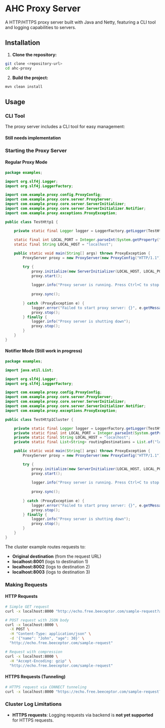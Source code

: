 # AHC Proxy Server

A HTTP/HTTPS proxy server built with Java and Netty, featuring a CLI tool and logging capabilities to servers.

## Installation

1. **Clone the repository:**
```bash
git clone <repository-url>
cd ahc-proxy
```

2. **Build the project:**
```bash
mvn clean install
```

## Usage

### CLI Tool

The proxy server includes a CLI tool for easy management:

#### Still needs implementation

### Starting the Proxy Server

#### Regular Proxy Mode
```java
package examples;

import org.slf4j.Logger;
import org.slf4j.LoggerFactory;

import com.example.proxy.config.ProxyConfig;
import com.example.proxy.core.server.ProxyServer;
import com.example.proxy.core.server.ServerInitializer;
import com.example.proxy.core.server.ServerInitializer.Notifier;
import com.example.proxy.exceptions.ProxyException;

public class TestHttp1 {

    private static final Logger logger = LoggerFactory.getLogger(TestHttp1.class);
    
    static final int LOCAL_PORT = Integer.parseInt(System.getProperty("localPort", "8000"));
    static final String LOCAL_HOST = "localhost";

    public static void main(String[] args) throws ProxyException {
        ProxyServer proxy = new ProxyServer(new ProxyConfig("HTTP/1.1"));

        try {
            proxy.initialize(new ServerInitializer(LOCAL_HOST, LOCAL_PORT, Notifier.NO));
            proxy.start();
            
            logger.info("Proxy server is running. Press Ctrl+C to stop.");
            
            proxy.sync();
            
        } catch (ProxyException e) {
            logger.error("Failed to start proxy server: {}", e.getMessage());
            proxy.stop();
        } finally {
            logger.info("Proxy server is shutting down");
            proxy.stop();
        }
    }
}
```

#### Notifier Mode (Still work in progress)
```java
package examples;

import java.util.List;

import org.slf4j.Logger;
import org.slf4j.LoggerFactory;

import com.example.proxy.config.ProxyConfig;
import com.example.proxy.core.server.ProxyServer;
import com.example.proxy.core.server.ServerInitializer;
import com.example.proxy.core.server.ServerInitializer.Notifier;
import com.example.proxy.exceptions.ProxyException;

public class TestHttp1Cluster {

    private static final Logger logger = LoggerFactory.getLogger(TestHttp1Cluster.class);
    private static final int LOCAL_PORT = Integer.parseInt(System.getProperty("localPort", "8000"));
    private static final String LOCAL_HOST = "localhost";
    private static final List<String> routingDestinations = List.of("localhost:8001", "localhost:8002", "localhost:8003");

    public static void main(String[] args) throws ProxyException {
        ProxyServer proxy = new ProxyServer(new ProxyConfig("HTTP/1.1"));

        try {
            proxy.initialize(new ServerInitializer(LOCAL_HOST, LOCAL_PORT, Notifier.YES, routingDestinations));
            proxy.start();
            
            logger.info("Proxy server is running. Press Ctrl+C to stop.");
            
            proxy.sync();
            
        } catch (ProxyException e) {
            logger.error("Failed to start proxy server: {}", e.getMessage());
            proxy.stop();
        } finally {
            logger.info("Proxy server is shutting down");
            proxy.stop();
        }
    }
}
```

The cluster example routes requests to:
- **Original destination** (from the request URL)
- **localhost:8001** (logs to destination 1)
- **localhost:8002** (logs to destination 2)
- **localhost:8003** (logs to destination 3)

### Making Requests

#### HTTP Requests
```bash
# Simple GET request
curl -x localhost:8000 "http://echo.free.beeceptor.com/sample-request?author=beeceptor"

# POST request with JSON body
curl -x localhost:8000 \
  -X POST \
  -H "Content-Type: application/json" \
  -d '{"name": "John", "age": 30}' \
  "http://echo.free.beeceptor.com/sample-request"

# Request with compression
curl -x localhost:8000 \
  -H "Accept-Encoding: gzip" \
  "http://echo.free.beeceptor.com/sample-request"
```

#### HTTPS Requests (Tunneling)
```bash
# HTTPS request via CONNECT tunneling
curl -x localhost:8000 "https://echo.free.beeceptor.com/sample-request?author=beeceptor"
```

### Cluster Log Limitations

- **HTTPS requests**: Logging requests via backend is **not yet supported** for HTTPS requests.
